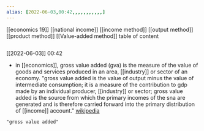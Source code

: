 ```yaml
---
alias: [2022-06-03,00:42,,,,,,,,,,,]
---
```

[[economics 19]] [[national income]] [[income method]] [[output method]] [[product method]] [[Value-added method]]
table of content
```toc
```

[[2022-06-03]] 00:42
- in [[economics]], gross value added (gva) is the measure of the value of goods and services produced in an area, [[industry]] or sector of an economy. "gross value added is the value of output minus the value of intermediate consumption; it is a measure of the contribution to gdp made by an individual producer, [[industry]] or sector; gross value added is the source from which the primary incomes of the sna are generated and is therefore carried forward into the primary distribution of [[income]] account."
[wikipedia](https://en.wikipedia.org/wiki/gross%20value%20added)
```query
"gross value added"
```